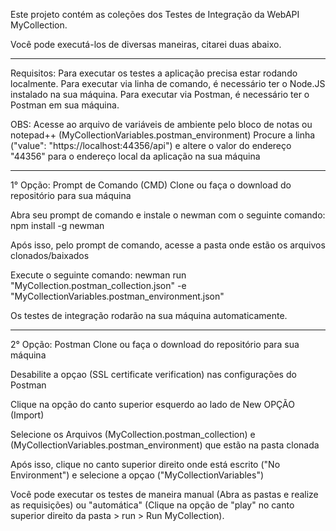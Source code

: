 Este projeto contém as coleções dos Testes de Integração da WebAPI MyCollection.

Você pode executá-los de diversas maneiras, citarei duas abaixo.

---------------------------------------------------------

Requisitos: Para executar os testes a aplicação precisa estar rodando localmente. Para executar via linha de comando, é necessário ter o Node.JS instalado na sua máquina. Para executar via Postman, é necessário ter o Postman em sua máquina.

OBS: Acesse ao arquivo de variáveis de ambiente pelo bloco de notas ou notepad++ (MyCollectionVariables.postman_environment)
Procure a linha ("value": "https://localhost:44356/api") e altere o valor do endereço "44356" para o endereço local da aplicação na sua máquina

---------------------------------------------------------

1° Opção: Prompt de Comando (CMD)
Clone ou faça o download do repositório para sua máquina

Abra seu prompt de comando e instale o newman com o seguinte comando: npm install -g newman

Após isso, pelo prompt de comando, acesse a pasta onde estão os arquivos clonados/baixados

Execute o seguinte comando: newman run "MyCollection.postman_collection.json" -e "MyCollectionVariables.postman_environment.json"

Os testes de integração rodarão na sua máquina automaticamente.
 
 ----------------------------------------------------------

2° Opção: Postman
Clone ou faça o download do repositório para sua máquina

Desabilite a opçao (SSL certificate verification) nas configurações do Postman

Clique na opção do canto superior esquerdo ao lado de New OPÇÃO (Import)

Selecione os Arquivos (MyCollection.postman_collection) e (MyCollectionVariables.postman_environment) que estão na pasta clonada

Após isso, clique no canto superior direito onde está escrito ("No Environment") e selecione a opçao ("MyCollectionVariables")

Você pode executar os testes de maneira manual (Abra as pastas e realize as requisições) ou "automática" (Clique na opção de "play" no canto superior direito da pasta > run > Run MyCollection).
